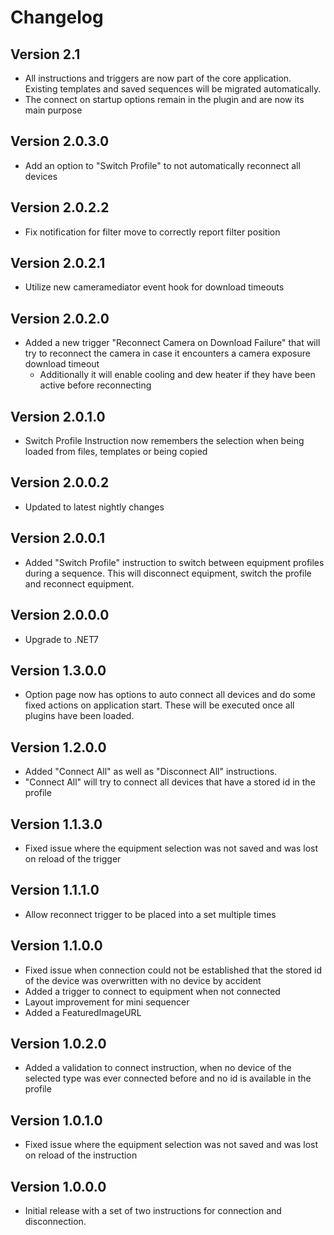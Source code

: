 ﻿# Changelog

## Version 2.1
- All instructions and triggers are now part of the core application. Existing templates and saved sequences will be migrated automatically.
- The connect on startup options remain in the plugin and are now its main purpose

## Version 2.0.3.0
- Add an option to "Switch Profile" to not automatically reconnect all devices

## Version 2.0.2.2
- Fix notification for filter move to correctly report filter position

## Version 2.0.2.1
- Utilize new cameramediator event hook for download timeouts

## Version 2.0.2.0
- Added a new trigger "Reconnect Camera on Download Failure" that will try to reconnect the camera in case it encounters a camera exposure download timeout
  - Additionally it will enable cooling and dew heater if they have been active before reconnecting

## Version 2.0.1.0
- Switch Profile Instruction now remembers the selection when being loaded from files, templates or being copied

## Version 2.0.0.2
- Updated to latest nightly changes

## Version 2.0.0.1
- Added "Switch Profile" instruction to switch between equipment profiles during a sequence. This will disconnect equipment, switch the profile and reconnect equipment.

## Version 2.0.0.0
- Upgrade to .NET7

## Version 1.3.0.0
- Option page now has options to auto connect all devices and do some fixed actions on application start. These will be executed once all plugins have been loaded.

## Version 1.2.0.0

- Added "Connect All" as well as "Disconnect All" instructions. 
- "Connect All" will try to connect all devices that have a stored id in the profile

## Version 1.1.3.0

- Fixed issue where the equipment selection was not saved and was lost on reload of the trigger

## Version 1.1.1.0

- Allow reconnect trigger to be placed into a set multiple times

## Version 1.1.0.0

- Fixed issue when connection could not be established that the stored id of the device was overwritten with no device by accident
- Added a trigger to connect to equipment when not connected
- Layout improvement for mini sequencer
- Added a FeaturedImageURL

## Version 1.0.2.0

- Added a validation to connect instruction, when no device of the selected type was ever connected before and no id is available in the profile

## Version 1.0.1.0

- Fixed issue where the equipment selection was not saved and was lost on reload of the instruction

## Version 1.0.0.0

- Initial release with a set of two instructions for connection and disconnection.